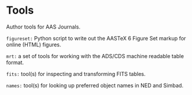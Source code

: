 # Tools
Author tools for AAS Journals.

``figureset:`` Python script to write out the AASTeX 6 Figure Set markup for online (HTML) figures.

``mrt:`` a set of tools for working with the ADS/CDS machine readable table format. 

``fits:`` tool(s) for inspecting and transforming FITS tables.

``names:`` tool(s) for looking up preferred object names in NED and Simbad.
